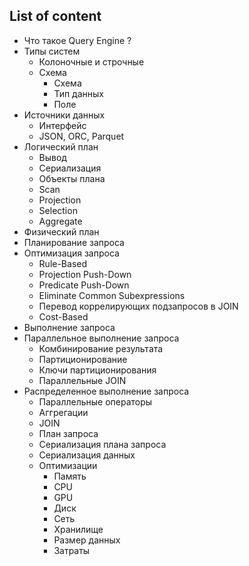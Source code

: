 ## List of content
- Что такое Query Engine ?
- Типы систем
  - Колоночные и строчные
  - Схема
    - Схема
    - Тип данных
    - Поле
- Источники данных
  - Интерфейс
  - JSON, ORC, Parquet
- Логический план
  - Вывод
  - Сериализация
  - Объекты плана
  - Scan
  - Projection
  - Selection
  - Aggregate
- Физический план
- Планирование запроса
- Оптимизация запроса
  - Rule-Based
  - Projection Push-Down
  - Predicate Push-Down
  - Eliminate Common Subexpressions
  - Перевод коррелирующих подзапросов в JOIN
  - Cost-Based
- Выполнение запроса
- Параллельное выполнение запроса
  - Комбинирование результата
  - Партиционирование
  - Ключи партиционирования
  - Параллельные JOIN
- Распределенное выполнение запроса
  - Параллельные операторы
  - Аггрегации
  - JOIN
  - План запроса
  - Сериализация плана запроса
  - Сериализация данных
  - Оптимизации
    - Память
    - CPU
    - GPU
    - Диск
    - Сеть
    - Хранилище
    - Размер данных
    - Затраты
